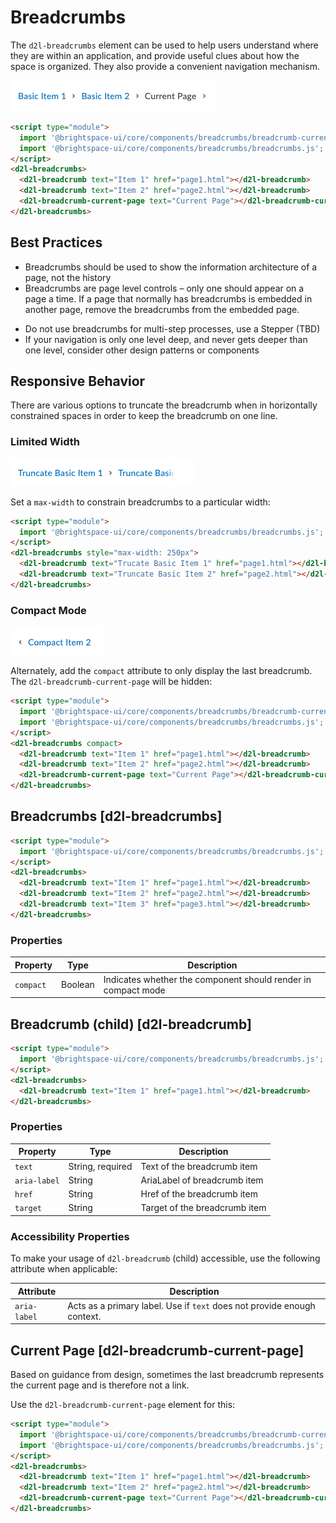 # Breadcrumbs

The `d2l-breadcrumbs` element can be used to help users understand where they are within an application, and provide useful clues about how the space is organized. They also provide a convenient navigation mechanism.

<!-- docs: start hidden content -->
![screenshot of d2l-breadcrumbs component](./screenshots/basic.png)
<!-- docs: end hidden content -->

<!-- docs: demo display:block -->
```html
<script type="module">
  import '@brightspace-ui/core/components/breadcrumbs/breadcrumb-current-page.js';
  import '@brightspace-ui/core/components/breadcrumbs/breadcrumbs.js';
</script>
<d2l-breadcrumbs>
  <d2l-breadcrumb text="Item 1" href="page1.html"></d2l-breadcrumb>
  <d2l-breadcrumb text="Item 2" href="page2.html"></d2l-breadcrumb>
  <d2l-breadcrumb-current-page text="Current Page"></d2l-breadcrumb-current-page>
</d2l-breadcrumbs>
```

## Best Practices
<!-- docs: start best practices -->
<!-- docs: start dos -->
* Breadcrumbs should be used to show the information architecture of a page, not the history
* Breadcrumbs are page level controls – only one should appear on a page a time. If a page that normally has breadcrumbs is embedded in another page, remove the breadcrumbs from the embedded page.
<!-- docs: end dos -->

<!-- docs: start donts -->
* Do not use breadcrumbs for multi-step processes, use a Stepper (TBD)
* If your navigation is only one level deep, and never gets deeper than one level, consider other design patterns or components
<!-- docs: end donts -->
<!-- docs: end best practices -->

## Responsive Behavior

There are various options to truncate the breadcrumb when in horizontally constrained spaces in order to keep the breadcrumb on one line.

### Limited Width

<!-- docs: start hidden content -->
![screenshot of d2l-breadcrumbs component limited width](./screenshots/limited-width.png)
<!-- docs: end hidden content -->

Set a `max-width` to constrain breadcrumbs to a particular width:

<!-- docs: demo code display:block -->
```html
<script type="module">
  import '@brightspace-ui/core/components/breadcrumbs/breadcrumbs.js';
</script>
<d2l-breadcrumbs style="max-width: 250px">
  <d2l-breadcrumb text="Trucate Basic Item 1" href="page1.html"></d2l-breadcrumb>
  <d2l-breadcrumb text="Truncate Basic Item 2" href="page2.html"></d2l-breadcrumb>
</d2l-breadcrumbs>
```

### Compact Mode

<!-- docs: start hidden content -->
![screenshot of d2l-breadcrumbs component in compact mode](./screenshots/compact.png)
<!-- docs: end hidden content -->

Alternately, add the `compact` attribute to only display the last breadcrumb. The `d2l-breadcrumb-current-page` will be hidden:

<!-- docs: demo code -->
```html
<script type="module">
  import '@brightspace-ui/core/components/breadcrumbs/breadcrumb-current-page.js';
  import '@brightspace-ui/core/components/breadcrumbs/breadcrumbs.js';
</script>
<d2l-breadcrumbs compact>
  <d2l-breadcrumb text="Item 1" href="page1.html"></d2l-breadcrumb>
  <d2l-breadcrumb text="Item 2" href="page2.html"></d2l-breadcrumb>
  <d2l-breadcrumb-current-page text="Current Page"></d2l-breadcrumb-current-page>
</d2l-breadcrumbs>
```

## Breadcrumbs [d2l-breadcrumbs]

<!-- docs: demo live name:d2l-breadcrumbs display:block -->
```html
<script type="module">
  import '@brightspace-ui/core/components/breadcrumbs/breadcrumbs.js';
</script>
<d2l-breadcrumbs>
  <d2l-breadcrumb text="Item 1" href="page1.html"></d2l-breadcrumb>
  <d2l-breadcrumb text="Item 2" href="page2.html"></d2l-breadcrumb>
  <d2l-breadcrumb text="Item 3" href="page3.html"></d2l-breadcrumb>
</d2l-breadcrumbs>
```

<!-- docs: start hidden content -->
### Properties

| Property | Type | Description |
|--|--|--|
| `compact` | Boolean | Indicates whether the component should render in compact mode |
<!-- docs: end hidden content -->

## Breadcrumb (child) [d2l-breadcrumb]

<!-- docs: demo live name:d2l-breadcrumb display:block -->
```html
<script type="module">
  import '@brightspace-ui/core/components/breadcrumbs/breadcrumbs.js';
</script>
<d2l-breadcrumbs>
  <d2l-breadcrumb text="Item 1" href="page1.html"></d2l-breadcrumb>
</d2l-breadcrumbs>
```

<!-- docs: start hidden content -->
### Properties

| Property | Type | Description |
|--|--|--|
| `text` | String, required | Text of the breadcrumb item |
| `aria-label` | String | AriaLabel of breadcrumb item |
| `href` | String | Href of the breadcrumb item |
| `target` | String | Target of the breadcrumb item |
<!-- docs: end hidden content -->

### Accessibility Properties

To make your usage of `d2l-breadcrumb` (child) accessible, use the following attribute when applicable:

| Attribute | Description |
|--|--|
| `aria-label` | Acts as a primary label. Use if `text` does not provide enough context. |

## Current Page [d2l-breadcrumb-current-page]

Based on guidance from design, sometimes the last breadcrumb represents the current page and is therefore not a link.

Use the `d2l-breadcrumb-current-page` element for this:

<!-- docs: demo live name:d2l-breadcrumb-current-page display:block -->
```html
<script type="module">
  import '@brightspace-ui/core/components/breadcrumbs/breadcrumb-current-page.js';
  import '@brightspace-ui/core/components/breadcrumbs/breadcrumbs.js';
</script>
<d2l-breadcrumbs>
  <d2l-breadcrumb text="Item 1" href="page1.html"></d2l-breadcrumb>
  <d2l-breadcrumb text="Item 2" href="page2.html"></d2l-breadcrumb>
  <d2l-breadcrumb-current-page text="Current Page"></d2l-breadcrumb-current-page>
</d2l-breadcrumbs>
```
